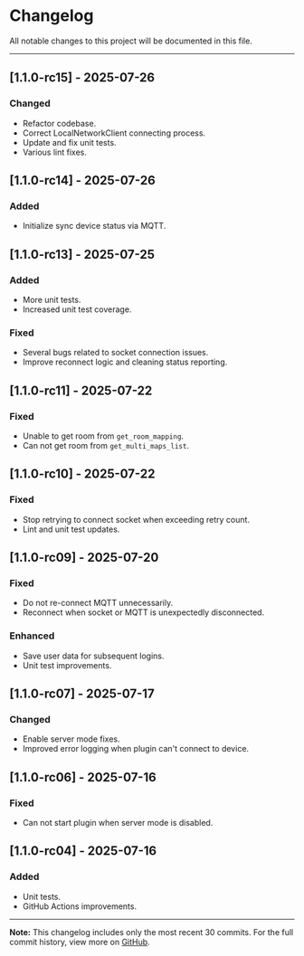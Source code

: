 # Changelog

All notable changes to this project will be documented in this file.

---

## [1.1.0-rc15] - 2025-07-26
### Changed
- Refactor codebase.
- Correct LocalNetworkClient connecting process.
- Update and fix unit tests.
- Various lint fixes.

## [1.1.0-rc14] - 2025-07-26
### Added
- Initialize sync device status via MQTT.

## [1.1.0-rc13] - 2025-07-25
### Added
- More unit tests.
- Increased unit test coverage.

### Fixed
- Several bugs related to socket connection issues.
- Improve reconnect logic and cleaning status reporting.

## [1.1.0-rc11] - 2025-07-22
### Fixed
- Unable to get room from `get_room_mapping`.
- Can not get room from `get_multi_maps_list`.

## [1.1.0-rc10] - 2025-07-22
### Fixed
- Stop retrying to connect socket when exceeding retry count.
- Lint and unit test updates.

## [1.1.0-rc09] - 2025-07-20
### Fixed
- Do not re-connect MQTT unnecessarily.
- Reconnect when socket or MQTT is unexpectedly disconnected.

### Enhanced
- Save user data for subsequent logins.
- Unit test improvements.

## [1.1.0-rc07] - 2025-07-17
### Changed
- Enable server mode fixes.
- Improved error logging when plugin can't connect to device.

## [1.1.0-rc06] - 2025-07-16
### Fixed
- Can not start plugin when server mode is disabled.

## [1.1.0-rc04] - 2025-07-16
### Added
- Unit tests.
- GitHub Actions improvements.

---

**Note:** This changelog includes only the most recent 30 commits. For the full commit history, view more on [GitHub](https://github.com/RinDevJunior/matterbridge-roborock-vacuum-plugin/commits?sort=updated&direction=desc).